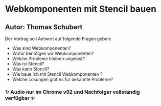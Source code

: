 # Webkomponenten mit Stencil bauen

## Autor:  Thomas Schubert

Der Vortrag soll Antwort auf folgende Fragen geben:

* Was sind Webkomponenten?
* Wofür benötigen wir Webkomponenten?
* Welche Probleme bleiben ungelöst?
* Was ist Stencil?
* Was kann Stencil?
* Wie baue ich mit Stencil Webkomponenten ?
* Welche Lösungen gibt es für bekannte Probleme?

### ✨ Audio nur im Chrome v92 und Nachfolger vollständig verfügbar ✨




